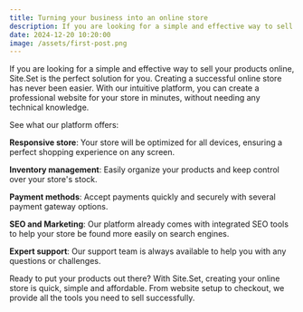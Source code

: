 ```yaml
---
title: Turning your business into an online store
description: If you are looking for a simple and effective way to sell your products online, Site.Set is the perfect solution for you.
date: 2024-12-20 10:20:00
image: /assets/first-post.png
---
```


If you are looking for a simple and effective way to sell your products online, Site.Set is the perfect solution for you. Creating a successful online store has never been easier. With our intuitive platform, you can create a professional website for your store in minutes, without needing any technical knowledge.

See what our platform offers:

**Responsive store**: Your store will be optimized for all devices, ensuring a perfect shopping experience on any screen.

**Inventory management**: Easily organize your products and keep control over your store's stock.

**Payment methods**: Accept payments quickly and securely with several payment gateway options.

**SEO and Marketing**: Our platform already comes with integrated SEO tools to help your store be found more easily on search engines.

**Expert support**: Our support team is always available to help you with any questions or challenges.

Ready to put your products out there? With Site.Set, creating your online store is quick, simple and affordable. From website setup to checkout, we provide all the tools you need to sell successfully.
